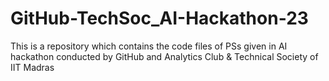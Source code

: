 # GitHub-TechSoc_AI-Hackathon-23
This is a repository which contains the code files of PSs given in AI hackathon conducted by GitHub and Analytics Club &amp; Technical Society of IIT Madras

